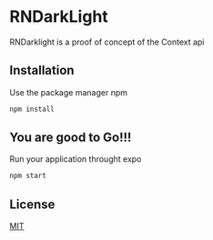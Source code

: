 # RNDarkLight

RNDarklight is a proof of concept of the Context api 

## Installation

Use the package manager npm

```bash
npm install
```

## You are good to Go!!!

Run your application throught expo

```bash
npm start
```

## License
[MIT](https://choosealicense.com/licenses/mit/)